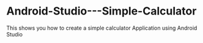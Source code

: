 # Android-Studio---Simple-Calculator
This shows you how to create a simple calculator Application using Android Studio
